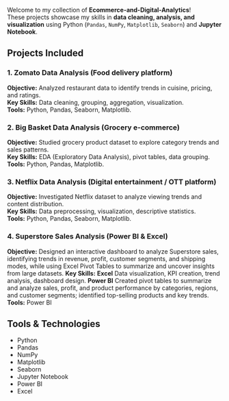 Welcome to my collection of **Ecommerce-and-Digital-Analytics**!  
These projects showcase my skills in **data cleaning, analysis, and visualization** using Python (`Pandas`, `NumPy`, `Matplotlib`, `Seaborn`) and **Jupyter Notebook**.

## Projects Included

### 1. Zomato Data Analysis  (Food delivery platform)
**Objective:** Analyzed restaurant data to identify trends in cuisine, pricing, and ratings.  
**Key Skills:** Data cleaning, grouping, aggregation, visualization.  
**Tools:** Python, Pandas, Seaborn, Matplotlib.  

### 2. Big Basket Data Analysis  (Grocery e-commerce)
**Objective:** Studied grocery product dataset to explore category trends and sales patterns.  
**Key Skills:** EDA (Exploratory Data Analysis), pivot tables, data grouping.  
**Tools:** Python, Pandas, Matplotlib.  

### 3. Netflix Data Analysis  (Digital entertainment / OTT platform)
**Objective:** Investigated Netflix dataset to analyze viewing trends and content distribution.  
**Key Skills:** Data preprocessing, visualization, descriptive statistics.  
**Tools:** Python, Pandas, Seaborn, Matplotlib.  

### 4. Superstore Sales Analysis (Power BI & Excel)
**Objective:** Designed an interactive dashboard to analyze Superstore sales, identifying trends in revenue, profit, customer segments, and shipping modes, while using Excel Pivot Tables to summarize and uncover insights from large datasets.
**Key Skills:** 
**Excel** Data visualization, KPI creation, trend analysis, dashboard design.
**Power BI** Created pivot tables to summarize and analyze sales, profit, and product performance by categories, regions, and customer segments; identified top-selling products and key trends.
**Tools:** Power BI

## Tools & Technologies  
- Python  
- Pandas  
- NumPy  
- Matplotlib  
- Seaborn  
- Jupyter Notebook
- Power BI
- Excel 
